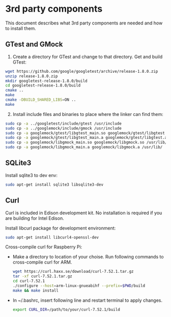 # 3rd party components
This document describes what 3rd party components are needed and how to install them.

## GTest and GMock

1. Create a directory for GTest and change to that directory. Get and build GTest:

  ```sh
  wget https://github.com/google/googletest/archive/release-1.8.0.zip
  unzip release-1.8.0.zip
  mkdir googletest-release-1.8.0/build
  cd googletest-release-1.8.0/build
  cmake ..
  make
  cmake -DBUILD_SHARED_LIBS=ON ..
  make
  ```

2. Install include files and binaries to place where the linker can find them:

  ```sh
  sudo cp -a ../googletest/include/gtest /usr/include
  sudo cp -a ../googlemock/include/gmock /usr/include
  sudo cp -a googlemock/gtest/libgtest_main.so googlemock/gtest/libgtest.so /usr/lib/
  sudo cp -a googlemock/gtest/libgtest_main.a googlemock/gtest/libgtest.a /usr/lib/
  sudo cp -a googlemock/libgmock_main.so googlemock/libgmock.so /usr/lib/
  sudo cp -a googlemock/libgmock_main.a googlemock/libgmock.a /usr/lib/
  ```

## SQLite3

Install sqlite3 to dev env: 

```sh
sudo apt-get install sqlite3 libsqlite3-dev
```


## Curl

Curl is included in Edison development kit. No installation is required if you are building for Intel Edison.

Install libcurl package for development environment:

```sh
sudo apt-get install libcurl4-openssl-dev
```

Cross-compile curl for Raspberry Pi:

- Make a directory to location of your choise. Run following commands to cross-compile curl for ARM.

  ```sh
  wget https://curl.haxx.se/download/curl-7.52.1.tar.gz
  tar -xf curl-7.52.1.tar.gz
  cd curl-7.52.1
  ./configure --host=arm-linux-gnueabihf --prefix=$PWD/build
  make && make install
  ```
  
- In ~/.bashrc, insert following line and restart terminal to apply changes.
   ```sh
   export CURL_DIR=/path/to/your/curl-7.52.1/build
   ```
 
 
